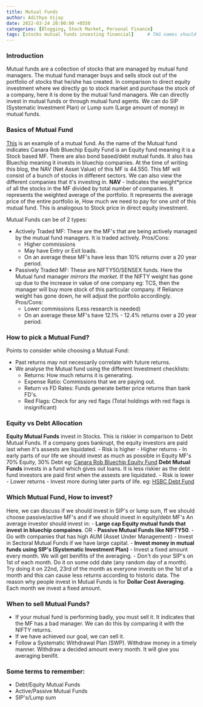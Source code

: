 ```yaml
---
title: Mutual Funds
author: Adithya Vijay
date: 2022-03-24 20:00:00 +0550
categories: [Blogging, Stock Market, Personal Finance]
tags: [stocks mutual funds investing financial]     # TAG names should always be lowercase
---
```


### Introduction
Mutual funds are a collection of stocks that are managed by mutual fund managers. The mutual fund manager buys and sells stock out of the portfolio of stocks that he/she has created. In comparison to direct equity investment where we directly go to stock market and purchase the stock of a company, here it is done by the mutual fund managers.
We can directly invest in mutual funds or through mutual fund agents. We can do SIP (Systematic Investment Plan) or Lump sum (Large amount of money) in mutual funds.

### Basics of Mutual Fund
[This](https://www.tickertape.in/mutualfunds/canara-rob-bluechip-equity-fund-M_CANY) is an example of a mutual fund. As the name of the Mutual fund indicates Canara Rob Bluechip Equity Fund is an Equity fund meaning it is a Stock based MF. There are also bond based/debt mutual funds. It also has Bluechip meaning it invests in bluechip companies.
At the time of writing this blog, the NAV (Net Asset Value) of this MF is 44.550. This MF will consist of a bunch of stocks in different sectors. We can also view the different companies that it's investing in.
**NAV** - Indicates the weight*price of all the stocks in the MF divided by total number of companies. It represents the weighted average of the portfolio. It represents the average price of the entire portfolio ie, How much we need to pay for one *unit* of this mutual fund. This is analogous to Stock price in direct equity investment.

Mutual Funds can be of 2 types:
- Actively Traded MF: These are the MF's that are being actively managed by the mutual fund managers. It is traded actively. 
Pros/Cons:
    - Higher commissions
    - May have Entry or Exit loads.
    - On an average these MF's have less than 10% returns over a 20 year period.
- Passively Traded MF: These are NIFTY50/SENSEX funds. Here the Mutual fund manager *mirrors the market*. If the NIFTY weight has gone up due to the increase in value of one company eg: TCS, then the manager will buy more stock of this particular company. If Reliance weight has gone down, he will adjust the portfolio accordingly.
Pros/Cons:
    - Lower commissions (Less research is needed)
    - On an average these MF's have 12.1% - 12.4% returns over a 20 year period.

### How to pick a Mutual Fund?
Points to consider while choosing a Mutual Fund:
- Past returns may not necessarily correlate with future returns.
- We analyse the Mutual fund using the different Investment checklists:
    - Returns: How much returns it is generating.
    - Expense Ratio: Commissions that we are paying out.
    - Return vs FD Rates: Funds generate better price returns than bank FD's.
    - Red Flags: Check for any red flags (Total holdings with red flags is insignificant)

### Equity vs Debt Allocation
**Equity Mutual Funds** invest in Stocks. This is riskier in comparison to Debt Mutual Funds. If a company goes bankrupt, the equity investors are paid last when it's assests are liquidated.
    - Risk is higher
    - Higher returns
    - In early parts of our life we should invest as much as possible in Equity MF's 70% Equity, 30% Debt
eg: [Canara Rob Bluechip Equity Fund](https://www.tickertape.in/mutualfunds/canara-rob-bluechip-equity-fund-M_CANY?chartScope=max)
**Debt Mutual Funds** invests in a fund which gives out loans. It is less riskier as the debt fund investors are paid first when the assests are liquidated. 
    - Risk is lower
    - Lower returns
    - Invest more during later parts of life.
eg: [HSBC Debt Fund](https://www.tickertape.in/mutualfunds/hsbc-debt-fund-M_HSDB)

### Which Mutual Fund, How to invest?
Here, we can discuss if we should invest in SIP's or lump sum, ff we should choose passive/active MF's and if we should invest in equity/debt MF's
An average investor should invest in:
    - **Large cap Equity mutual funds that invest in bluechip compaines**. OR
    - **Passive Mutual Funds like NIFTY50**.
    - Go with companies that has high AUM (Asset Under Management)
    - Invest in Sectoral Mutual Funds if we have large capital.
    - **Invest money in mutual funds using SIP's (Systematic Investment Plan)** - Invest a fixed amount every month. We will get benifits of the averaging.
    - Don't do your SIP's on 1st of each month. Do it on some odd date (any random day of a month). Try doing it on 22nd, 23rd of the month as everyone invests on the 1st of a month and this can cause less returns according to historic data.
The reason why people invest in Mutual Funds is for **Dollar Cost Averaging**. Each month we invest a fixed amount.

### When to sell Mutual Funds?
- If your mutual fund is performing badly, you must sell it. It indicates that the MF has a bad manager. We can do this by comparing it with the NIFTY returns.
- If we have achieved our goal, we can sell it.
- Follow a Systematic Withdrawal Plan (SWP). Withdraw money in a timely manner. Withdraw a decided amount every month. It will give you averaging benifit.

### Some terms to remember:
- Debt/Equity Mutual Funds
- Active/Passive Mutual Funds
- SIP's/Lump sum